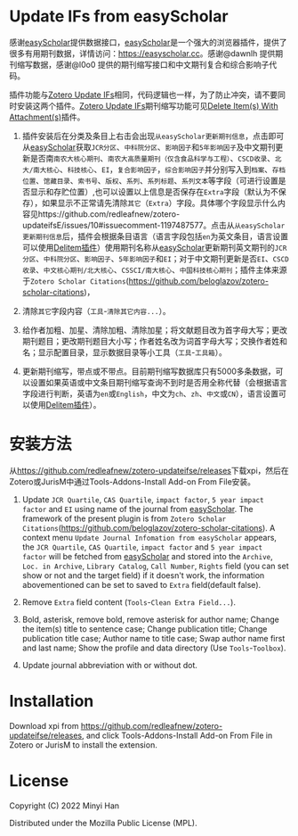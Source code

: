 # Update IFs from easyScholar

感谢[easyScholar](https://easyscholar.cc)提供数据接口，[easyScholar](https://easyscholar.cc)是一个强大的浏览器插件，提供了很多有用期刊数据，详情访问：<https://easyscholar.cc>。感谢@dawnlh 提供期刊缩写数据，感谢@l0o0 提供的期刊缩写接口和中文期刊复合和综合影响子代码。

插件功能与[Zotero Update IFs](https://github.com/redleafnew/zotero-updateifs)相同，代码逻辑也一样，为了防止冲突，请不要同时安装这两个插件。[Zotero Update IFs](https://github.com/redleafnew/zotero-updateifs)期刊缩写功能可见[Delete Item(s) With Attachment(s)](https://github.com/redleafnew/delitemwithatt)插件。

1. 插件安装后在分类及条目上右击会出现`从easyScholar更新期刊信息`，点击即可从[easyScholar](https://easyscholar.cc)获取`JCR分区`、`中科院分区`、`影响因子`和`5年影响因子`及中文期刊更新是否南`南农大核心期刊`、`南农大高质量期刊（仅含食品科学与工程）`、`CSCD收录`、`北大/南大核心`、`科技核心`、`EI`，`复合影响因子`，`综合影响因子`并分别写入到`档案`、`存档位置`、`馆藏目录`、`索书号`、`版权`、`系列`、`系列标题`、`系列文本`等字段（可进行设置是否显示和存贮位置）,也可以设置以上信息是否保存在`Extra`字段（默认为不保存），如果显示不正常请先清除`其它`（`Extra`）字段。具体哪个字段显示什么内容见https://github.com/redleafnew/zotero-updateifsE/issues/10#issuecomment-1197487577。点击从`从easyScholar更新期刊信息`后，插件会根据条目语言（语言字段包括`en`为英文条目，语言设置可以使用[Delitem插件](https://github.com/redleafnew/delitemwithatt)）使用期刊名称从[easyScholar](https://easyscholar.cc)更新期刊英文期刊的`JCR分区`、`中科院分区`、`影响因子`、`5年影响因子`和`EI`；对于中文期刊更新是否`EI`、`CSCD收录`、`中文核心期刊/北大核心`、`CSSCI/南大核心`、`中国科技核心期刊`；插件主体来源于`Zotero Scholar Citations`(<https://github.com/beloglazov/zotero-scholar-citations>)，
2. 清除`其它`字段内容（`工具`-`清除其它内容...`）。

3. 给作者加粗、加星、清除加粗、清除加星；将文献题目改为首字母大写；更改期刊题目；更改期刊题目大小写；作者姓名改为词首字母大写；交换作者姓和名；显示配置目录，显示数据目录等小工具（`工具`-`工具箱`）。

4. 更新期刊缩写，带点或不带点。目前期刊缩写数据库只有5000多条数据，可以设置如果英语或中文条目期刊缩写查询不到时是否用全称代替（会根据语言字段进行判断，英语为`en`或`English`，中文为`ch`、`zh`、`中文`或`CN`），语言设置可以使用[Delitem插件](https://github.com/redleafnew/delitemwithatt)）。

# 安装方法

从<https://github.com/redleafnew/zotero-updateifse/releases>下载xpi，然后在Zotero或JurisM中通过Tools-Addons-Install Add-on From File安装。



1. Update `JCR Quartile`, `CAS Quartile`, `impact factor`,  `5 year impact factor` and `EI` using name of the journal from [easyScholar](https://easyscholar.cc). The framework of the present plugin is from `Zotero Scholar Citations`(<https://github.com/beloglazov/zotero-scholar-citations>). A context menu `Update Journal Infomation from easyScholar` appears, the  `JCR Quartile`, `CAS Quartile`, `impact factor` and `5 year impact factor` will be fetched from [easyScholar](https://easyscholar.cc) and stored into the `Archive`, `Loc. in Archive`, `Library Catalog`, `Call Number`, `Rights` field (you can set show or not and the target field) if it doesn't work, the information abovementioned can be set to saved to `Extra` field(default false).


2. Remove `Extra` field content (`Tools`-`Clean Extra Field...`).

3. Bold, asterisk, remove bold, remove asterisk for author name; Change the item(s) title to sentence case; Change publication title; Change publication title case; Author name to title case; Swap author name first and last name; Show the profile and data directory (Use `Tools`-`Toolbox`).

4. Update journal abbreviation with or without dot.


# Installation
Download xpi from <https://github.com/redleafnew/zotero-updateifse/releases>, and click Tools-Addons-Install Add-on From File in Zotero or JurisM to install the extension. 

# License

Copyright (C) 2022 Minyi Han

Distributed under the Mozilla Public License (MPL).
